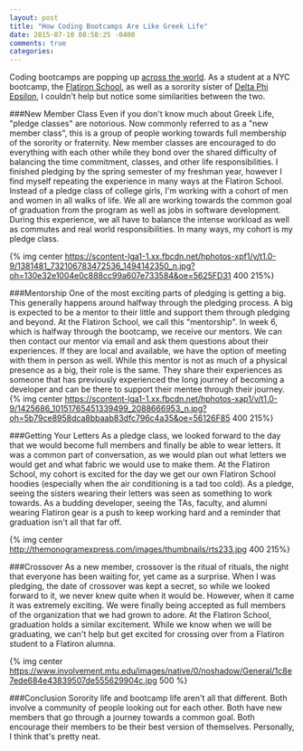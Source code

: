 ```yaml
---
layout: post
title: "How Coding Bootcamps Are Like Greek Life"
date: 2015-07-10 08:58:25 -0400
comments: true
categories: 
---
```


Coding bootcamps are popping up <a href="http://www.skilledup.com/articles/the-ultimate-guide-to-coding-bootcamps-the-exhaustive-list" target=_blank>across the world</a>.  As a student at a NYC bootcamp, the <a href="http://flatironschool.com/" target=_blank>Flatiron School</a>, as well as a sorority sister of <a href="https://www.dphie.org/Home" target=_blank>Delta Phi Epsilon</a>, I couldn't help but notice some similarities between the two. 


###New Member Class
Even if you don't know much about Greek Life, "pledge classes" are notorious. Now commonly referred to as a "new member class", this is a group of people working towards full membership of the sorority or fraternity. New member classes are encouraged to do everything with each other while they bond over the shared difficulty of balancing the time commitment, classes, and other life responsibilities.  I finished pledging by the spring semester of my freshman year, however I find myself repeating the experience in many ways at the Flatiron School.  Instead of a pledge class of college girls, I'm working with a cohort of men and women in all walks of life.  We all are working towards the common goal of graduation from the program as well as jobs in software development.  During this experience, we all have to balance the intense workload as well as commutes and real world responsibilities. In many ways, my cohort is my pledge class. 

{% img center https://scontent-lga1-1.xx.fbcdn.net/hphotos-xpf1/v/t1.0-9/1381481_732106783472536_1494142350_n.jpg?oh=130e32e1004e0c888cc99a607e733584&oe=5625FD31 400 215%}



###Mentorship 
One of the most exciting parts of pledging is getting a big.  This generally happens around halfway through the pledging process.  A big is expected to be a mentor to their little and support them through pledging and beyond. At the Flatiron School, we call this "mentorship".  In week 6, which is halfway through the bootcamp, we receive our mentors.  We can then contact our mentor via email and ask them questions about their experiences.  If they are local and available, we have the option of meeting with them in person as well. While this mentor is not as much of a physical presence as a big, their role is the same.  They share their experiences as someone that has previously experienced the long journey of becoming a developer and can be there to support their mentee through their journey. 
{% img center https://scontent-lga1-1.xx.fbcdn.net/hphotos-xap1/v/t1.0-9/1425686_10151765451339499_2088666953_n.jpg?oh=5b79ce8958dca8bbaab83dfc796c4a35&oe=56126F85 400 215%}

###Getting Your Letters 
As a pledge class, we looked forward to the day that we would become full members and finally be able to wear letters.  It was a common part of conversation, as we would plan out what letters we would get and what fabric we would use to make them.  At the Flatiron School, my cohort is excited for the day we get our own Flatiron School hoodies (especially when the air conditioning is a tad too cold).  As a pledge, seeing the sisters wearing their letters was seen as something to work towards.  As a budding developer, seeing the TAs, faculty, and alumni wearing Flatiron gear is a push to keep working hard and a reminder that graduation isn't all that far off.   

{% img center http://themonogramexpress.com/images/thumbnails/rts233.jpg 400 215%}

###Crossover
As a new member, crossover is the ritual of rituals, the night that everyone has been waiting for, yet came as a surprise. When I was pledging, the date of crossover was kept a secret, so while we looked forward to it, we never knew quite when it would be.  However, when it came it was extremely exciting.  We were finally being accepted as full members of the organization that we had grown to adore.  At the Flatiron School, graduation holds a similar excitement.  While we know when we will be graduating, we can't help but get excited for crossing over from a Flatiron student to a Flatiron alumna. 

{% img center https://www.involvement.mtu.edu/images/native/0/noshadow/General/1c8e7ede684e43839507de555629904c.jpg  500 %}

###Conclusion
Sorority life and bootcamp life aren't all that different.  Both involve a community of people looking out for each other. Both have new members that go through a journey towards a common goal.  Both encourage their members to be their best version of themselves. Personally, I think that's pretty neat. 



